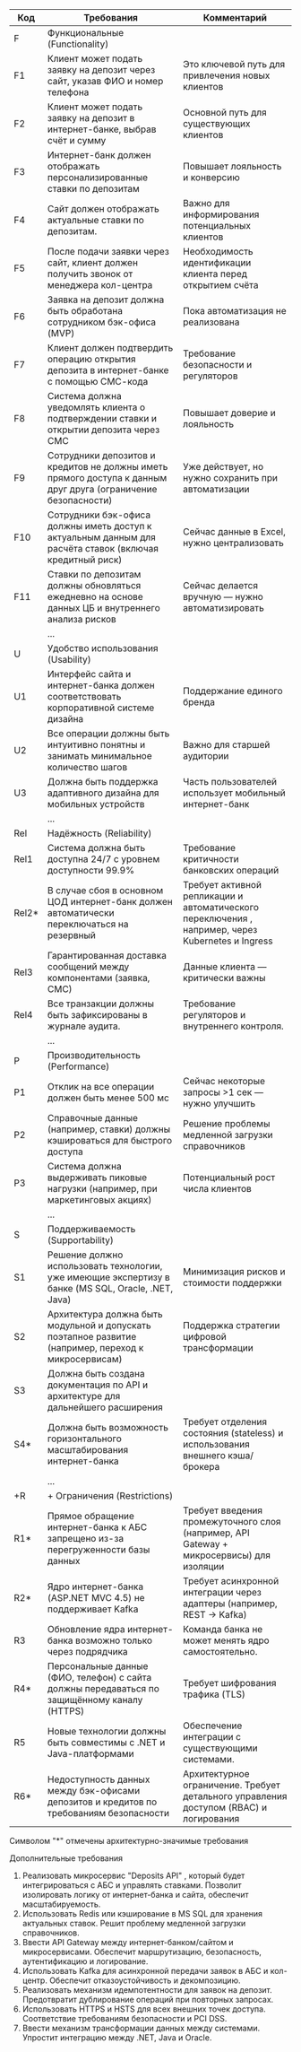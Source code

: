 | Код   | Требования                                                                                                     | Комментарий                                                                                       |
|-------|----------------------------------------------------------------------------------------------------------------|---------------------------------------------------------------------------------------------------|
| F     | Функциональные (Functionality)                                                                                 |                                                                                                   |
| F1    | Клиент может подать заявку на депозит через сайт, указав ФИО и номер телефона                                  | Это ключевой путь для привлечения новых клиентов                                                  |
| F2    | Клиент может подать заявку на депозит в интернет-банке, выбрав счёт и сумму                                    | Основной путь для существующих клиентов                                                           |
| F3    | Интернет-банк должен отображать персонализированные ставки по депозитам                                        | Повышает лояльность и конверсию                                                                   |
| F4    | Сайт должен отображать актуальные ставки по депозитам.                                                         | Важно для информирования потенциальных клиентов                                                   |
| F5    | После подачи заявки через сайт, клиент должен получить звонок от менеджера кол-центра                          | Необходимость идентификации клиента перед открытием счёта                                         |
| F6    | Заявка на депозит должна быть обработана сотрудником бэк-офиса (MVP)                                           | Пока автоматизация не реализована                                                                 |
| F7    | Клиент должен подтвердить операцию открытия депозита в интернет-банке с помощью СМС-кода                       | Требование безопасности и регуляторов                                                             |
| F8    | Система должна уведомлять клиента о подтверждении ставки и открытии депозита через СМС                         | Повышает доверие  и лояльность                                                                    |
| F9    | Сотрудники депозитов и кредитов не должны иметь прямого доступа к данным друг друга (ограничение безопасности) | Уже действует, но нужно сохранить при автоматизации                                               |
| F10   | Сотрудники бэк-офиса должны иметь доступ к актуальным данным для расчёта ставок (включая кредитный риск)       | Сейчас данные в Excel, нужно централизовать                                                       |
| F11   | Ставки по депозитам должны обновляться ежедневно на основе данных ЦБ и внутреннего анализа рисков              | Сейчас делается вручную — нужно автоматизировать                                                  |
|       | ...                                                                                                            |                                                                                                   |
| U     | Удобство использования (Usability)                                                                             |                                                                                                   |
| U1    | Интерфейс сайта и интернет-банка должен соответствовать корпоративной системе дизайна                          | Поддержание единого бренда                                                                        |
| U2    | Все операции должны быть интуитивно понятны и занимать минимальное количество шагов                            | Важно для старшей аудитории                                                                       |
| U3    | Должна быть поддержка адаптивного дизайна для мобильных устройств                                              | Часть пользователей использует мобильный интернет-банк                                            |
|       | ...                                                                                                            |                                                                                                   |
| Rel   | Надёжность (Reliability)                                                                                       |                                                                                                   |
| Rel1  | Система должна быть доступна 24/7 с уровнем доступности 99.9%                                                  | Требование критичности банковских операций                                                        |
| Rel2* | В случае сбоя в основном ЦОД интернет-банк должен автоматически переключаться на резервный                     | Требует активной репликации и автоматического переключения , например, через Kubernetes и Ingress |
| Rel3  | Гарантированная доставка сообщений между компонентами (заявка, СМС)                                            | Данные клиента — критически важны                                                                 |
| Rel4  | Все транзакции должны быть зафиксированы в журнале аудита.                                                     | Требование регуляторов и внутреннего контроля.                                                    |
|       | ...                                                                                                            |                                                                                                   |
| P     | Производительность (Performance)                                                                               |                                                                                                   |
| P1    | Отклик на все операции должен быть менее 500 мс                                                                | Сейчас некоторые запросы >1 сек — нужно улучшить                                                  |
| P2    | Справочные данные (например, ставки) должны кэшироваться для быстрого доступа                                  | Решение проблемы медленной загрузки справочников                                                  |
| P3    | Система должна выдерживать пиковые нагрузки (например, при маркетинговых акциях)                               | Потенциальный рост числа клиентов                                                                 |
|       | ...                                                                                                            |                                                                                                   |
| S     | Поддерживаемость (Supportability)                                                                              |                                                                                                   |
| S1    | Решение должно использовать технологии, уже имеющие экспертизу в банке (MS SQL, Oracle, .NET, Java)            | Минимизация рисков и стоимости поддержки                                                          |
| S2    | Архитектура должна быть модульной и допускать поэтапное развитие (например, переход к микросервисам)           | Поддержка стратегии цифровой трансформации                                                        |
| S3    | Должна быть создана документация по API и архитектуре для дальнейшего расширения                               |                                                                                                   |
| S4*   | Должна быть возможность горизонтального масштабирования интернет-банка                                         | Требует отделения состояния (stateless) и использования внешнего кэша/брокера                     |
|       | ...                                                                                                            |                                                                                                   |
| +R    | + Ограничения (Restrictions)                                                                                   |                                                                                                   |
| R1*   | Прямое обращение интернет-банка к АБС запрещено из-за перегруженности базы данных                              | Требует введения промежуточного слоя (например, API Gateway + микросервисы) для изоляции          |
| R2*   | Ядро интернет-банка (ASP.NET MVC 4.5) не поддерживает Kafka                                                    | Требует асинхронной интеграции через адаптеры (например, REST → Kafka)                            |
| R3    | Обновление ядра интернет-банка возможно только через подрядчика                                                | Команда банка не может менять ядро самостоятельно.                                                |
| R4*   | Персональные данные (ФИО, телефон) с сайта должны передаваться по защищённому каналу (HTTPS)                   | Требует шифрования трафика (TLS)                                               |
| R5    | Новые технологии должны быть совместимы с .NET и Java-платформами                                              | Обеспечение интеграции с существующими системами.                                                 |
| R6*   | Недоступность данных между бэк-офисами депозитов и кредитов по требованиям безопасности                        | Архитектурное ограничение. Требует детального управления доступом (RBAC) и логирования            |

Символом "*" отмечены архитектурно-значимые требования 

Дополнительные требования
1.  Реализовать микросервис "Deposits API" , который будет интегрироваться с АБС и управлять ставками.
Позволит изолировать логику от интернет-банка и сайта, обеспечит масштабируемость.
2. Использовать Redis или кэширование в MS SQL для хранения актуальных ставок.
Решит проблему медленной загрузки справочников.
3. Ввести API Gateway между интернет-банком/сайтом и микросервисами. 
Обеспечит маршрутизацию, безопасность, аутентификацию и логирование.
4. Использовать Kafka для асинхронной передачи заявок в АБС и кол-центр.
Обеспечит отказоустойчивость и декомпозицию.
5. Реализовать механизм идемпотентности для заявок на депозит.
Предотвратит дублирование операций при повторных запросах.
6. Использовать HTTPS и HSTS для всех внешних точек доступа.
Соответствие требованиям безопасности и PCI DSS.
7. Ввести механизм трансформации данных между системами.
Упростит интеграцию между .NET, Java и Oracle.